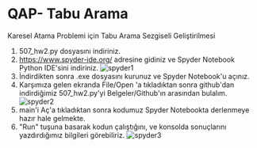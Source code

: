 # QAP- Tabu Arama
 Karesel Atama Problemi için Tabu Arama Sezgiseli Geliştirilmesi

1. 507_hw2.py dosyasını indiriniz.
2. https://www.spyder-ide.org/ adresine gidiniz ve Spyder Notebook Python IDE'sini indiriniz. 
![spyder1](https://user-images.githubusercontent.com/60961687/123553702-88c27680-d785-11eb-87a2-17c6ae01c5ea.PNG)
3. İndirdikten sonra .exe dosyasını kurunuz ve Spyder Notebook'u açınız.
4. Karşımıza gelen ekranda File/Open 'a tıkladıktan sonra github'dan indirdiğimiz 507_hw2.py'yi Belgeler/Github'ın arasından bulalım.
![spyder2](https://user-images.githubusercontent.com/60961687/123553984-ae9c4b00-d786-11eb-881b-c8e028113cc5.png)
5. main'i Aç'a tıkladıktan sonra kodumuz Spyder Notebookta derlenmeye hazır hale gelmekte.
6. "Run" tuşuna basarak kodun çalıştığını, ve konsolda sonuçlarını yazdırdığımız bilgileri görebiliriz. 
![spyder3](https://user-images.githubusercontent.com/60961687/123554094-28cccf80-d787-11eb-8b92-f05e86dacc37.png)


